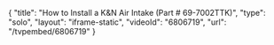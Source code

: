 {
    "title": "How to Install a K&N Air Intake (Part # 69-7002TTK)",
    "type": "solo",
    "layout": "iframe-static",
    "videoId": "6806719",
    "url": "\/tvpembed\/6806719"
}